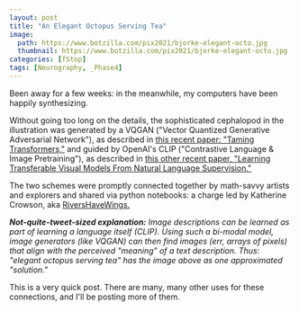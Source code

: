 ```yaml
---
layout: post
title: "An Elegant Octopus Serving Tea"
image:
  path: https://www.botzilla.com/pix2021/bjorke-elegant-octo.jpg
  thumbnail: https://www.botzilla.com/pix2021/bjorke-elegant-octo.jpg
categories: [fStop]
tags: [Neurography, _Phase4]
---
```


Been away for a few weeks: in the meanwhile, my computers have been happily synthesizing.

<!--more-->

Without going too long on the details, the sophisticated cephalopod in the illustration was generated by a VQGAN ("Vector Quantized Generative Adversarial Network"), as described in <a href="https://compvis.github.io/taming-transformers/">this recent paper: "Taming Transformers,"</a> and guided by OpenAI's CLIP ("Contrastive Language & Image Pretraining"), as described in <a href="https://arxiv.org/abs/2103.00020">this other recent paper, "Learning Transferable Visual Models From Natural Language Supervision."</a>

The two schemes were promptly connected together by math-savvy artists and explorers and shared via python notebooks: a charge led by Katherine Crowson, aka <a href="https://twitter.com/rivershavewings?lang=en">RiversHaveWings.</a>

<i><b>Not-quite-tweet-sized explanation:</b> Image descriptions can be learned as part of learning a language itself (CLIP). Using such a bi-modal model, image generators (like VQGAN) can then find images (err, arrays of pixels) that align with the perceived "meaning" of a text description. Thus: "elegant octopus serving tea" has the image above as one approximated "solution."</i>

This is a very quick post. There are many, many other uses for these connections, and I'll be posting more of them.


